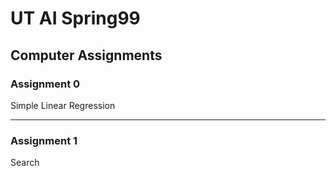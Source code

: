 # UT AI Spring99

## Computer Assignments

### Assignment 0

Simple Linear Regression

---

### Assignment 1

Search

